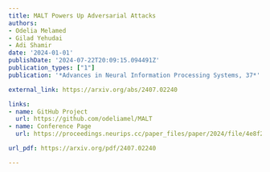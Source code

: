 ```yaml
---
title: MALT Powers Up Adversarial Attacks
authors:
- Odelia Melamed
- Gilad Yehudai
- Adi Shamir
date: '2024-01-01'
publishDate: '2024-07-22T20:09:15.094491Z'
publication_types: ["1"]
publication: '*Advances in Neural Information Processing Systems, 37*'

external_link: https://arxiv.org/abs/2407.02240

links:
- name: GitHub Project
  url: https://github.com/odeliamel/MALT
- name: Conference Page
  url: https://proceedings.neurips.cc/paper_files/paper/2024/file/4e8f257e054abd24c550d55e57cec274-Paper-Conference.pdf

url_pdf: https://arxiv.org/pdf/2407.02240

---
```

